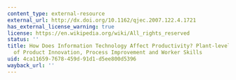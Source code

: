 ```yaml
---
content_type: external-resource
external_url: http://dx.doi.org/10.1162/qjec.2007.122.4.1721
has_external_license_warning: true
license: https://en.wikipedia.org/wiki/All_rights_reserved
status: ''
title: How Does Information Technology Affect Productivity? Plant-level Comparisons
  of Product Innovation, Process Improvement and Worker Skills
uid: 4ca11659-7678-459d-91d1-d5ee800d5396
wayback_url: ''
---
```

